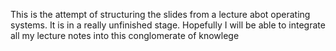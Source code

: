 This is the attempt of structuring the slides from a lecture abot operating systems. It is in a really unfinished stage. Hopefully I will be able to integrate all my lecture notes into this conglomerate of knowlege
